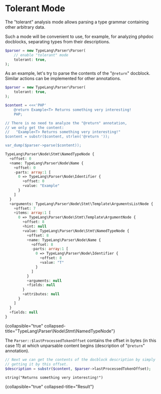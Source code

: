 # Tolerant Mode

<primary-label ref="parser-component"/>

The "tolerant" analysis mode allows parsing a type grammar containing other
arbitrary data.

Such a mode will be convenient to use, for example, for analyzing phpdoc
docblocks, separating types from their descriptions.

```php
$parser = new TypeLang\Parser\Parser(
    // enable "tolerant" mode
    tolerant: true,
);
```

As an example, let's try to parse the contents of the "`@return`" docblock.
Similar actions can be implemented for other annotations.

```php
$parser = new TypeLang\Parser\Parser(
    tolerant: true,
);

$content = <<<'PHP'
    @return Example<T> Returns something very interesting!
    PHP;

// There is no need to analyze the "@return" annotation,
// we only get the content:
//   "Example<T> Returns something very interesting!"
$content = substr($content, strlen('@return '));

var_dump($parser->parse($content));
```

```php
TypeLang\Parser\Node\Stmt\NamedTypeNode {
  +offset: 0
  +name: TypeLang\Parser\Node\Name {
    +offset: 0
    -parts: array:1 [
      0 => TypeLang\Parser\Node\Identifier {
        +offset: 0
        +value: "Example"
      }
    ]
  }
  +arguments: TypeLang\Parser\Node\Stmt\Template\ArgumentsListNode {
    +offset: 7
    +items: array:1 [
      0 => TypeLang\Parser\Node\Stmt\Template\ArgumentNode {
        +offset: 8
        +hint: null
        +value: TypeLang\Parser\Node\Stmt\NamedTypeNode {
          +offset: 8
          +name: TypeLang\Parser\Node\Name {
            +offset: 8
            -parts: array:1 [
              0 => TypeLang\Parser\Node\Identifier {
                +offset: 8
                +value: "T"
              }
            ]
          }
          +arguments: null
          +fields: null
        }
        +attributes: null
      }
    ]
  }
  +fields: null
}
```
{collapsible="true" collapsed-title="TypeLang\Parser\Node\Stmt\NamedTypeNode"}


The `Parser::$lastProcessedTokenOffset` contains the offset in bytes
(in this case 11) at which unparsable content begins (description
of "`@return`" annotation).

```php
// Next we can get the contents of the docblock description by simply
// getting it by this offset.
$description = substr($content, $parser->lastProcessedTokenOffset);
```

```
string("Returns something very interesting!")
```
{collapsible="true" collapsed-title="Result"}
